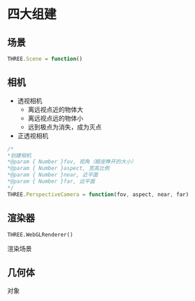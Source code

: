 # 四大组建

## 场景

```javascript
THREE.Scene = function()
```

## 相机

+ 透视相机
  + 离远视点近的物体大
  + 离远视点远的物体小
  + 远到极点为消失，成为灭点
+ 正透视相机

```javascript
/*
*创建相机
*@param { Number }fov, 视角（眼皮睁开的大小）
*@param { Number }aspect, 宽高比例
*@param { Number }near, 近平面
*@param { Number }far, 远平面
*/
THREE.PerspectiveCamera = function(fov, aspect, near, far)
```

## 渲染器

```
THREE.WebGLRenderer()
```

渲染场景

## 几何体

对象